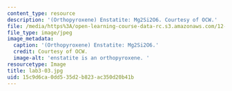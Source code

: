 ```yaml
---
content_type: resource
description: '(Orthopyroxene) Enstatite: Mg2Si2O6. Courtesy of OCW.'
file: /media/https%3A/open-learning-course-data-rc.s3.amazonaws.com/12-108-structure-of-earth-materials-fall-2004/15c9d6ca0dd535d2b823ac350d20b41b_lab3-03.jpg
file_type: image/jpeg
image_metadata:
  caption: '(Orthopyroxene) Enstatite: Mg2Si2O6.'
  credit: Courtesy of OCW.
  image-alt: 'enstatite is an orthopyroxene. '
resourcetype: Image
title: lab3-03.jpg
uid: 15c9d6ca-0dd5-35d2-b823-ac350d20b41b
---
```


